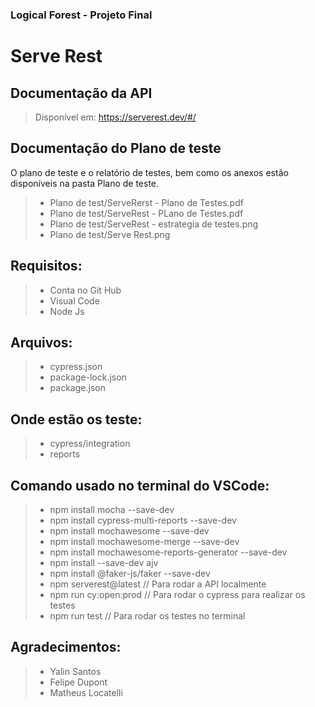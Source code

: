### Logical Forest - Projeto Final


# Serve Rest


## Documentação da API 
> Disponível em: https://serverest.dev/#/


## Documentação do Plano de teste
O plano de teste e o relatório de testes, bem como os anexos estão disponíveis na pasta Plano de teste.


> - Plano de test/ServeRerst - Plano de Testes.pdf
> - Plano de test/ServeRest - PLano de Testes.pdf
> - Plano de test/ServeRest - estrategia de testes.png
> - Plano de test/Serve Rest.png


## Requisitos: 
> - Conta no Git Hub
> - Visual Code
> - Node Js


## Arquivos:
> - cypress.json
> - package-lock.json
> - package.json


## Onde estão os teste:
> - cypress/integration
> - reports


## Comando usado no terminal do VSCode:
> - npm install mocha --save-dev
> - npm install cypress-multi-reports --save-dev
> - npm install mochawesome --save-dev
> - npm install mochawesome-merge --save-dev
> - npm install mochawesome-reports-generator --save-dev
> - npm install --save-dev ajv
> - npm install @faker-js/faker --save-dev
> - npm serverest@latest // Para rodar a API localmente
> - npm run cy:open:prod // Para rodar o cypress para realizar os testes
> - npm run test // Para rodar os testes no terminal


## Agradecimentos:
> - Yalin Santos
> - Felipe Dupont
> - Matheus Locatelli